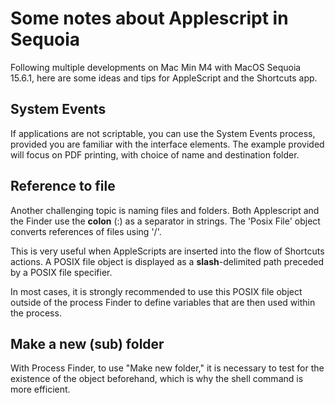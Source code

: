 # Some notes about Applescript in Sequoia

Following multiple developments on Mac Min M4 with MacOS Sequoia 15.6.1, here are some ideas and tips for AppleScript and the Shortcuts app.
## System Events
If applications are not scriptable, you can use the System Events process, provided you are familiar with the interface elements. The example provided will focus on PDF printing, with choice of name and destination folder.
## Reference to file
Another challenging topic is naming files and folders. Both Applescript and the Finder use the **colon** (:) as a separator in strings. The 'Posix File' object converts references of files using '/'.

This is very useful when AppleScripts are inserted into the flow of Shortcuts actions.
A POSIX file object is displayed as a **slash**-delimited path preceded by a POSIX file specifier.

In most cases, it is strongly recommended to use this POSIX file object outside of the process Finder to define variables that are then used within the process.
## Make a new (sub) folder
With Process Finder, to use "Make new folder," it is necessary to test for the existence of the object beforehand, which is why the shell command is more efficient.